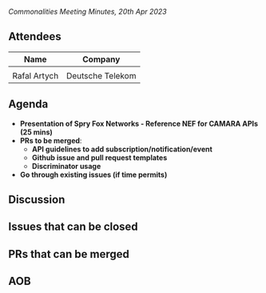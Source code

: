 *Commonalities Meeting Minutes, 20th Apr 2023*

## Attendees

| Name | Company |
| ---- | ------- |
|  |   | 
| Rafal Artych | Deutsche Telekom |


## Agenda

* **Presentation of Spry Fox Networks - Reference NEF for CAMARA APIs (25 mins)**
* **PRs to be merged**:
  - **API guidelines to add subscription/notification/event**
  - **Github issue and pull request templates**
  - **Discriminator usage**
* **Go through existing issues (if time permits)**

## Discussion

## Issues that can be closed


## PRs that can be merged


## AOB
